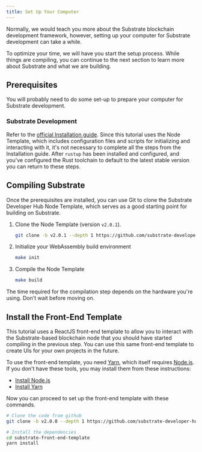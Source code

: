 ```yaml
---
title: Set Up Your Computer
---
```


Normally, we would teach you more about the Substrate blockchain development framework, however,
setting up your computer for Substrate development can take a while.

To optimize your time, we will have you start the setup process. While things are compiling, you can
continue to the next section to learn more about Substrate and what we are building.

## Prerequisites

You will probably need to do some set-up to prepare your computer for Substrate development.

### Substrate Development

Refer to the [official Installation guide](../../knowledgebase/getting-started/). Since this
tutorial uses the Node Template, which includes configuration files and scripts for initializing and
interacting with it, it's not necessary to complete all the steps from the Installation guide. After
`rustup` has been installed and configured, and you've configured the Rust toolchain to default to
the latest stable version you can return to these steps.

## Compiling Substrate

Once the prerequisites are installed, you can use Git to clone the Substrate Developer Hub Node
Template, which serves as a good starting point for building on Substrate.

1. Clone the Node Template (version `v2.0.1`).

    ```bash
    git clone -b v2.0.1 --depth 1 https://github.com/substrate-developer-hub/substrate-node-template
    ```

2. Initialize your WebAssembly build environment

    ```bash
    make init
    ```

3. Compile the Node Template

    ```bash
    make build
    ```

The time required for the compilation step depends on the hardware you're using. Don't wait before
moving on.

## Install the Front-End Template

This tutorial uses a ReactJS front-end template to allow you to interact with the Substrate-based
blockchain node that you should have started compiling in the previous step. You can use this same
front-end template to create UIs for your own projects in the future.

To use the front-end template, you need [Yarn](https://yarnpkg.com), which itself requires
[Node.js](https://nodejs.org/). If you don't have these tools, you may install them from these
instructions:

- [Install Node.js](https://nodejs.org/en/download/)
- [Install Yarn](https://yarnpkg.com/lang/en/docs/install/)

Now you can proceed to set up the front-end template with these commands.

```bash
# Clone the code from github
git clone -b v2.0.0 --depth 1 https://github.com/substrate-developer-hub/substrate-front-end-template

# Install the dependencies
cd substrate-front-end-template
yarn install
```
